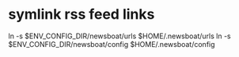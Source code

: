 
# symlink rss feed links

ln -s $ENV_CONFIG_DIR/newsboat/urls $HOME/.newsboat/urls
ln -s $ENV_CONFIG_DIR/newsboat/config $HOME/.newsboat/config



